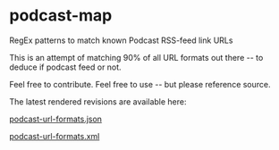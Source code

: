 
# podcast-map
RegEx patterns to match known Podcast RSS-feed link URLs

This is an attempt of matching 90% of all URL formats out there -- to deduce if podcast feed or not.

Feel free to contribute. Feel free to use -- but please reference source.

The latest rendered revisions are available here:

[podcast-url-formats.json](./podcast-url-formats.json)

[podcast-url-formats.xml](./podcast-url-formats.xml)